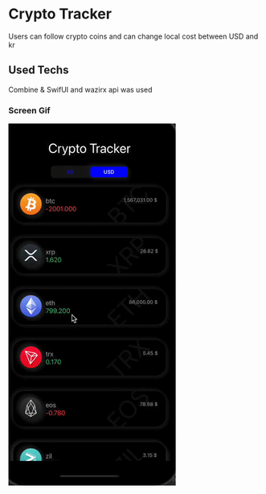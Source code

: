 <h1> Crypto Tracker </h1>

Users can follow crypto coins and can change local cost between USD and kr

<h2> Used Techs </h2>

Combine & SwifUI and wazirx api was used

<h3> Screen Gif </h3>

![](screen.gif)
